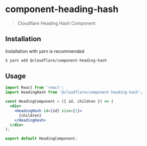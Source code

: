 # component-heading-hash

> Cloudflare Heading Hash Component

## Installation

Installation with yarn is recommended

```sh
$ yarn add @cloudflare/component-heading-hash
```

## Usage

```jsx
import React from 'react';
import HeadingHash from '@cloudflare/component-heading-hash';

const HeadingComponent = ({ id, children }) => (
  <div>
    <HeadingHash id={id} size={1}>
      {children}
    </HeadingHash>
  </div>
);

export default HeadingComponent;
```
